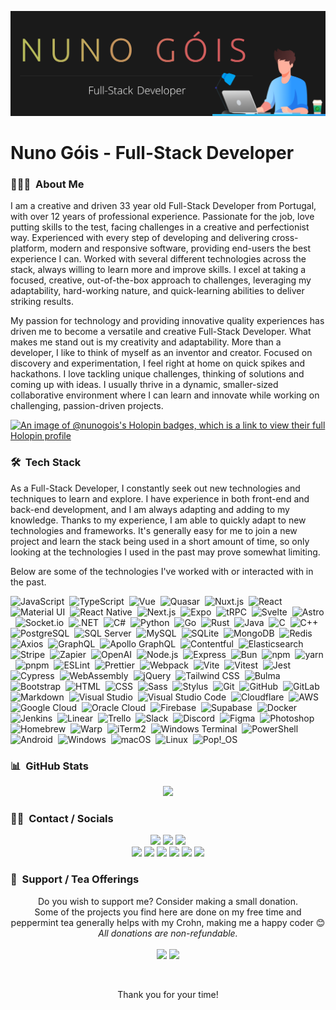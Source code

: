 <a href="https://www.nunogois.com"><img src="https://raw.githubusercontent.com/nunogois/nunogois/main/resources/header_gh.png" alt="banner that says Nuno Góis - Full-Stack Developer alongside a minimalist illustration of Nuno"></a>

# Nuno Góis - Full-Stack Developer

### 👨🏻‍💻 &nbsp;About Me

I am a creative and driven 33 year old Full-Stack Developer from Portugal, with over 12 years of professional experience. Passionate for the job, love putting skills to the test, facing challenges in a creative and perfectionist way. Experienced with every step of developing and delivering cross-platform, modern and responsive software, providing end-users the best experience I can. Worked with several different technologies across the stack, always willing to learn more and improve skills. I excel at taking a focused, creative, out-of-the-box approach to challenges, leveraging my adaptability, hard-working nature, and quick-learning abilities to deliver striking results.

My passion for technology and providing innovative quality experiences has driven me to become a versatile and creative Full-Stack Developer. What makes me stand out is my creativity and adaptability. More than a developer, I like to think of myself as an inventor and creator. Focused on discovery and experimentation, I feel right at home on quick spikes and hackathons. I love tackling unique challenges, thinking of solutions and coming up with ideas. I usually thrive in a dynamic, smaller-sized collaborative environment where I can learn and innovate while working on challenging, passion-driven projects.


[![An image of @nunogois's Holopin badges, which is a link to view their full Holopin profile](https://holopin.me/nunogois)](https://holopin.io/@nunogois)

### 🛠 &nbsp;Tech Stack

As a Full-Stack Developer, I constantly seek out new technologies and techniques to learn and explore. I have experience in both front-end and back-end development, and I am always adapting and adding to my knowledge. Thanks to my experience, I am able to quickly adapt to new technologies and frameworks. It's generally easy for me to join a new project and learn the stack being used in a short amount of time, so only looking at the technologies I used in the past may prove somewhat limiting.

Below are some of the technologies I've worked with or interacted with in the past.

<!-- Icons here: https://simpleicons.org/?q=c -->

![JavaScript](https://img.shields.io/badge/-JavaScript-141321?style=flat&logo=javascript)&nbsp;
![TypeScript](https://img.shields.io/badge/-TypeScript-141321?style=flat&logo=typescript)&nbsp;
![Vue](https://img.shields.io/badge/-Vue-141321?style=flat&logo=vue.js)&nbsp;
![Quasar](https://img.shields.io/badge/-Quasar-141321?style=flat&logo=quasar&logoColor=1976D2)&nbsp;
![Nuxt.js](https://img.shields.io/badge/-Nuxt.js-141321?style=flat&logo=nuxt.js&logoColor=00C58E)&nbsp;
![React](https://img.shields.io/badge/-React-141321?style=flat&logo=react)&nbsp;
![Material UI](https://img.shields.io/badge/-MUI-141321?style=flat&logo=MUI)&nbsp;
![React Native](https://img.shields.io/badge/-React%20Native-141321?style=flat&logo=react)&nbsp;
![Next.js](https://img.shields.io/badge/-Next.js-141321?style=flat&logo=next.js)&nbsp;
![Expo](https://img.shields.io/badge/-Expo-141321?style=flat&logo=expo)&nbsp;
![tRPC](https://img.shields.io/badge/-tRPC-141321?style=flat&logo=tRPC)&nbsp;
![Svelte](https://img.shields.io/badge/-Svelte-141321?style=flat&logo=svelte)&nbsp;
![Astro](https://img.shields.io/badge/-Astro-141321?style=flat&logo=Astro)&nbsp;
![Socket.io](https://img.shields.io/badge/-Socket.io-141321?style=flat&logo=Socket.io&logoColor=010101)&nbsp;
![.NET](https://img.shields.io/badge/-.NET-141321?style=flat&logo=.net&logoColor=ba46d8)&nbsp;
![C#](https://img.shields.io/badge/-C%23-141321?style=flat&logo=c-sharp&logoColor=239120)&nbsp;
![Python](https://img.shields.io/badge/-Python-141321?style=flat&logo=Python&logoColor=3776AB)&nbsp;
![Go](https://img.shields.io/badge/-Go-141321?style=flat&logo=Go&logoColor=00ADD8)&nbsp;
![Rust](https://img.shields.io/badge/-Rust-141321?style=flat&logo=Rust)&nbsp;
![Java](https://img.shields.io/badge/-Java-141321?style=flat&logo=Java&logoColor=e11f22)&nbsp;
![C](https://img.shields.io/badge/-C-141321?style=flat&logo=C&logoColor=A8B9CC)&nbsp;
![C++](https://img.shields.io/badge/-C++-141321?style=flat&logo=C%2B%2B&logoColor=00599C)&nbsp;
![PostgreSQL](https://img.shields.io/badge/-PostgreSQL-141321?style=flat&logo=PostgreSQL)&nbsp;
![SQL Server](https://img.shields.io/badge/-SQL%20Server-141321?style=flat&logo=Microsoft-SQL-Server&logoColor=CC2927)&nbsp;
![MySQL](https://img.shields.io/badge/-MySQL-141321?style=flat&logo=MySQL)&nbsp;
![SQLite](https://img.shields.io/badge/-SQLite-141321?style=flat&logo=SQLite)&nbsp;
![MongoDB](https://img.shields.io/badge/-MongoDB-141321?style=flat&logo=MongoDB&logoColor=47A248)&nbsp;
![Redis](https://img.shields.io/badge/-Redis-141321?style=flat&logo=Redis)&nbsp;
![Axios](https://img.shields.io/badge/-Axios-141321?style=flat&logo=Axios)&nbsp;
![GraphQL](https://img.shields.io/badge/-GraphQL-141321?style=flat&logo=GraphQL&logoColor=E10098)&nbsp;
![Apollo GraphQL](https://img.shields.io/badge/-Apollo%20GraphQL-141321?style=flat&logo=Apollo-GraphQL&logoColor=311C87)&nbsp;
![Contentful](https://img.shields.io/badge/-Contentful-141321?style=flat&logo=Contentful)&nbsp;
![Elasticsearch](https://img.shields.io/badge/-Elasticsearch-141321?style=flat&logo=Elasticsearch&logoColor=005571)&nbsp;
![Stripe](https://img.shields.io/badge/-Stripe-141321?style=flat&logo=Stripe)&nbsp;
![Zapier](https://img.shields.io/badge/-Zapier-141321?style=flat&logo=Zapier)&nbsp;
![OpenAI](https://img.shields.io/badge/-OpenAI-141321?style=flat&logo=OpenAI)&nbsp;
![Node.js](https://img.shields.io/badge/-Node.js-141321?style=flat&logo=node.js)&nbsp;
![Express](https://img.shields.io/badge/-Express-141321?style=flat&logo=Express)&nbsp;
![Bun](https://img.shields.io/badge/-Bun-141321?style=flat&logo=Bun)&nbsp;
![npm](https://img.shields.io/badge/-npm-141321?style=flat&logo=npm)&nbsp;
![yarn](https://img.shields.io/badge/-yarn-141321?style=flat&logo=yarn)&nbsp;
![pnpm](https://img.shields.io/badge/-pnpm-141321?style=flat&logo=pnpm)&nbsp;
![ESLint](https://img.shields.io/badge/-ESLint-141321?style=flat&logo=ESLint&logoColor=4B32C3)&nbsp;
![Prettier](https://img.shields.io/badge/-Prettier-141321?style=flat&logo=Prettier&logoColor=4B32C3)&nbsp;
![Webpack](https://img.shields.io/badge/-Webpack-141321?style=flat&logo=Webpack&logoColor=8DD6F9)&nbsp;
![Vite](https://img.shields.io/badge/-Vite-141321?style=flat&logo=Vite)&nbsp;
![Vitest](https://img.shields.io/badge/-Vitest-141321?style=flat&logo=Vitest)&nbsp;
![Jest](https://img.shields.io/badge/-Jest-141321?style=flat&logo=jest)&nbsp;
![Cypress](https://img.shields.io/badge/-Cypress-141321?style=flat&logo=Cypress)&nbsp;
![WebAssembly](https://img.shields.io/badge/-WebAssembly-141321?style=flat&logo=WebAssembly)&nbsp;
![jQuery](https://img.shields.io/badge/-jQuery-141321?style=flat&logo=jQuery&logoColor=0769AD)&nbsp;
![Tailwind CSS](https://img.shields.io/badge/-Tailwind%20CSS-141321?style=flat&logo=Tailwind-CSS)&nbsp;
![Bulma](https://img.shields.io/badge/-Bulma-141321?style=flat&logo=Bulma&logoColor=00D1B2)&nbsp;
![Bootstrap](https://img.shields.io/badge/-Bootstrap-141321?style=flat&logo=bootstrap&logoColor=563D7C)&nbsp;
![HTML](https://img.shields.io/badge/-HTML-141321?style=flat&logo=HTML5)&nbsp;
![CSS](https://img.shields.io/badge/-CSS-141321?style=flat&logo=CSS3&logoColor=1572B6)&nbsp;
![Sass](https://img.shields.io/badge/-Sass-141321?style=flat&logo=Sass&logoColor=CC6699)&nbsp;
![Stylus](https://img.shields.io/badge/-Stylus-141321?style=flat&logo=Stylus)&nbsp;
![Git](https://img.shields.io/badge/-Git-141321?style=flat&logo=git)&nbsp;
![GitHub](https://img.shields.io/badge/-GitHub-141321?style=flat&logo=github)&nbsp;
![GitLab](https://img.shields.io/badge/-GitLab-141321?style=flat&logo=gitlab)&nbsp;
![Markdown](https://img.shields.io/badge/-Markdown-141321?style=flat&logo=markdown)&nbsp;
![Visual Studio](https://img.shields.io/badge/-Visual%20Studio%20-141321?style=flat&logo=visual-studio&logoColor=5C2D91)&nbsp;
![Visual Studio Code](https://img.shields.io/badge/-Visual%20Studio%20Code-141321?style=flat&logo=visual-studio-code&logoColor=007ACC)&nbsp;
![Cloudflare](https://img.shields.io/badge/-Cloudflare-141321?style=flat&logo=Cloudflare)&nbsp;
![AWS](https://img.shields.io/badge/-AWS-141321?style=flat&logo=Amazon-AWS)&nbsp;
![Google Cloud](https://img.shields.io/badge/-Google%20Cloud-141321?style=flat&logo=Google-Cloud)&nbsp;
![Oracle Cloud](https://img.shields.io/badge/-Oracle%20Cloud-141321?style=flat&logo=Oracle&logoColor=F80000)&nbsp;
![Firebase](https://img.shields.io/badge/-Firebase-141321?style=flat&logo=Firebase&logoColor=FFCA28)&nbsp;
![Supabase](https://img.shields.io/badge/-Supabase-141321?style=flat&logo=Supabase)&nbsp;
![Docker](https://img.shields.io/badge/-Docker-141321?style=flat&logo=Docker)&nbsp;
![Jenkins](https://img.shields.io/badge/-Jenkins-141321?style=flat&logo=Jenkins)&nbsp;
![Linear](https://img.shields.io/badge/-Linear-141321?style=flat&logo=Linear)&nbsp;
![Trello](https://img.shields.io/badge/-Trello-141321?style=flat&logo=Trello&logoColor=0079BF)&nbsp;
![Slack](https://img.shields.io/badge/-Slack-141321?style=flat&logo=Slack)&nbsp;
![Discord](https://img.shields.io/badge/-Discord-141321?style=flat&logo=Discord)&nbsp;
![Figma](https://img.shields.io/badge/-Figma-141321?style=flat&logo=Figma)&nbsp;
![Photoshop](https://img.shields.io/badge/-Photoshop-141321?style=flat&logo=adobe-photoshop)&nbsp;
![Homebrew](https://img.shields.io/badge/-Homebrew-141321?style=flat&logo=Homebrew)&nbsp;
![Warp](https://img.shields.io/badge/-Warp-141321?style=flat&logo=Warp)&nbsp;
![iTerm2](https://img.shields.io/badge/-iTerm2-141321?style=flat&logo=iTerm2)&nbsp;
![Windows Terminal](https://img.shields.io/badge/-Windows%20Terminal-141321?style=flat&logo=Windows-Terminal)&nbsp;
![PowerShell](https://img.shields.io/badge/-PowerShell-141321?style=flat&logo=PowerShell&locoColor=5391FE)&nbsp;
![Android](https://img.shields.io/badge/-Android-141321?style=flat&logo=Android)&nbsp;
![Windows](https://img.shields.io/badge/-Windows-141321?style=flat&logo=Windows&logoColor=0078D6)&nbsp;
![macOS](https://img.shields.io/badge/-macOS-141321?style=flat&logo=macOS&logoColor=0078D6)&nbsp;
![Linux](https://img.shields.io/badge/-Linux-141321?style=flat&logo=Linux)&nbsp;
![Pop!_OS](https://img.shields.io/badge/-Pop!__OS-141321?style=flat&logo=Pop!_OS)&nbsp;

### 📊 &nbsp;GitHub Stats

<!--See: https://github.com/anuraghazra/github-readme-stats-->

<p align="center">
  <img height="180em" style="max-width:100%;" src="https://github-readme-stats.vercel.app/api?username=nunogois&show_icons=true&theme=radical&include_all_commits=true&count_private=true" />
</p>

### 🤝🏻 &nbsp;Contact / Socials

<p align="center">
  <a href="https://www.nunogois.com"><img src="https://img.shields.io/badge/-www.nunogois.com-141321?style=flat"/></a>
  <a href="https://www.nunogois.com/cv"><img src="https://img.shields.io/badge/-CV-141321?style=flat"/></a>
  <a href="mailto:github@nunogois.com"><img src="https://img.shields.io/badge/-github@nunogois.com-141321?style=flat"/></a>
  <br />
  <a href="https://www.linkedin.com/in/nuno-gois"><img src="https://img.shields.io/badge/-LinkedIn-141321?style=flat&logo=Linkedin&logoColor=0077B5"/></a>
  <a href="https://dev.to/nunogois"><img src="https://img.shields.io/badge/-DEV-141321?style=flat&logo=dev.to" /></a>
  <a href="https://nunogois-dev.medium.com"><img src="https://img.shields.io/badge/-Medium-141321?style=flat&logo=Medium"/></a>
  <a href="https://twitter.com/nunogois_dev"><img src="https://img.shields.io/badge/-Twitter-141321?style=flat&logo=Twitter&logoColor=1DA1F2"/></a>
  <a href="https://instagram.com/yokiharo"><img src="https://img.shields.io/badge/-Instagram-141321?style=flat&logo=Instagram&logoColor=E4405F"/></a>
  <a href="https://open.spotify.com/user/yokiharo"><img src="https://img.shields.io/badge/-Spotify-141321?style=flat&logo=Spotify&logoColor=1ED760"/></a>
</p>

### 🍵 &nbsp;Support / Tea Offerings

<p align="center">
  Do you wish to support me? Consider making a small donation.
  <br>
  Some of the projects you find here are done on my free time and peppermint tea generally helps with my Crohn, making me a happy coder 😊
  <br>
  <i>All donations are non-refundable.</i>
  <a href="https://paypal.me/yokiharo"><br><br><img src="https://img.shields.io/badge/-PayPal.Me-141321?style=flat&logo=PayPal"/></a>
  <a href="https://github.com/nunogois/nunogois/blob/main/resources/donate_nano.png"><img src="https://img.shields.io/badge/-Nano-141321?style=flat&logo=Nano"/></a>
</p>

<br>

<p align="center">
  Thank you for your time!
</p>
